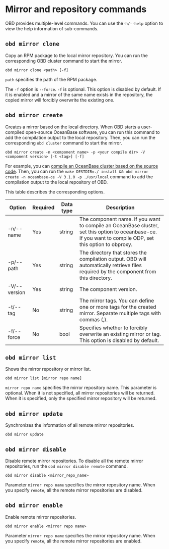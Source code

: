 # Mirror and repository commands

OBD provides multiple-level commands. You can use the`-h/--help` option to view the help information of sub-commands.

## `obd mirror clone`

Copy an RPM package to the local mirror repository. You can run the corresponding OBD cluster command to start the mirror.

```shell
obd mirror clone <path> [-f]
```

`path` specifies the path of the RPM package.

The `-f` option is `--force`. `-f` is optional. This option is disabled by default. If it is enabled and a mirror of the same name exists in the repository, the copied mirror will forcibly overwrite the existing one.

## `obd mirror create`

Creates a mirror based on the local directory. When OBD starts a user-compiled open-source OceanBase software, you can run this command to add the compilation output to the local repository. Then, you can run the corresponding `obd cluster` command to start the mirror.

```shell
obd mirror create -n <component name> -p <your compile dir> -V <component version> [-t <tag>] [-f]
```

For example, you can [compile an OceanBase cluster based on the source code](https://www.oceanbase.com/en/docs/community-observer-en-10000000000209369). Then, you can run the `make DESTDIR=./ install && obd mirror create -n oceanbase-ce -V 3.1.0 -p ./usr/local` command to add the compilation output to the local repository of OBD.

This table describes the corresponding options.

| Option | Required | Data type | Description |
--- | --- | --- |---
| -n/--name | Yes | string | The component name. If you want to compile an OceanBase cluster, set this option to oceanbase-ce. If you want to compile ODP, set this option to obproxy.  |
| -p/--path | Yes | string | The directory that stores the compilation output. OBD will automatically retrieve files required by the component from this directory.  |
| -V/--version | Yes | string | The component version.  |
| -t/--tag | No | string | The mirror tags. You can define one or more tags for the created mirror. Separate multiple tags with commas (,).  |
| -f/--force | No | bool | Specifies whether to forcibly overwrite an existing mirror or tag. This option is disabled by default.  |

## `obd mirror list`

Shows the mirror repository or mirror list.

```shell
obd mirror list [mirror repo name]
```

`mirror repo name` specifies the mirror repository name. This parameter is optional. When it is not specified, all mirror repositories will be returned. When it is specified, only the specified mirror repository will be returned.

## `obd mirror update`

Synchronizes the information of all remote mirror repositories.

```shell
obd mirror update
```

## `obd mirror disable`

Disable remote mirror repositories. To disable all the remote mirror repositories, run the `obd mirror disable remote` command.

```shell
obd mirror disable <mirror_repo_name>
```

Parameter `mirror repo name` specifies the mirror repository name. When you specify `remote`, all the remote mirror repositories are disabled.

## `obd mirror enable`

Enable remote mirror repositories.

```shell
obd mirror enable <mirror repo name>
```

Parameter `mirror repo name` specifies the mirror repository name. When you specify `remote`, all the remote mirror repositories are enabled.
